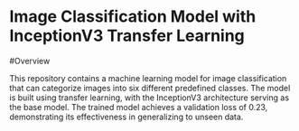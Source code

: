 # Image Classification Model with InceptionV3 Transfer Learning

#Overview

This repository contains a machine learning model for image classification that can categorize images into six different predefined classes. The model is built using transfer learning, with the InceptionV3 architecture serving as the base model. The trained model achieves a validation loss of 0.23, demonstrating its effectiveness in generalizing to unseen data.
